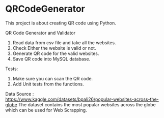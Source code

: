 # QRCodeGenerator
This project is about creating QR code using Python.

QR Code Generator and Validator

1. Read data from csv file and take all the websites.
2. Check Either the website is valid or not.
2. Generate QR code for the valid websites. 
3. Save QR code into MySQL database.  

Tests:
1. Make sure you can scan the QR code. 
2. Add Unit tests from the functions.

Data Source :    
https://www.kaggle.com/datasets/bpali26/popular-websites-across-the-globe
The dataset contains the most popular websites across the globe which can be used for Web Scrapping.
